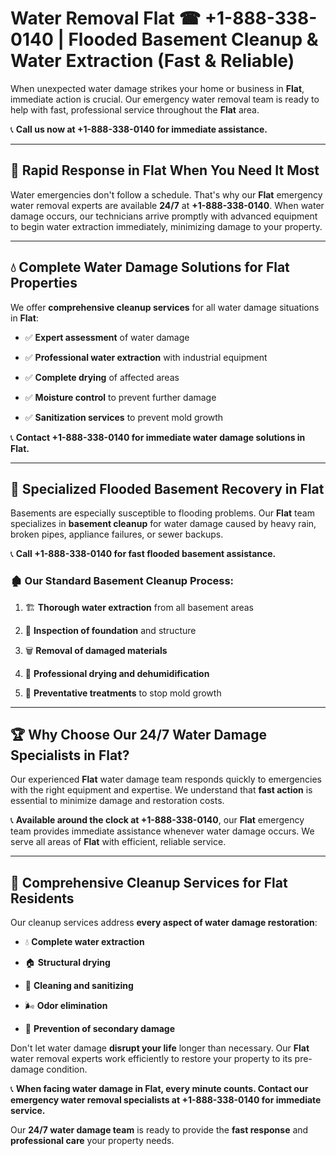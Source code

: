 # Water Removal Flat ☎ +1-888-338-0140 | Flooded Basement Cleanup & Water Extraction (Fast & Reliable)

When unexpected water damage strikes your home or business in **Flat**, immediate action is crucial. Our emergency water removal team is ready to help with fast, professional service throughout the **Flat** area. 

📞 **Call us now at +1-888-338-0140 for immediate assistance.**
---
## 🚀 Rapid Response in Flat When You Need It Most
Water emergencies don't follow a schedule. That's why our **Flat** emergency water removal experts are available **24/7** at **+1-888-338-0140**. When water damage occurs, our technicians arrive promptly with advanced equipment to begin water extraction immediately, minimizing damage to your property.
---
## 💧 Complete Water Damage Solutions for Flat Properties
We offer **comprehensive cleanup services** for all water damage situations in **Flat**:
- ✅ **Expert assessment** of water damage  
- ✅ **Professional water extraction** with industrial equipment  
- ✅ **Complete drying** of affected areas  
- ✅ **Moisture control** to prevent further damage  
- ✅ **Sanitization services** to prevent mold growth  
📞 **Contact +1-888-338-0140 for immediate water damage solutions in Flat.**
---
## 🌊 Specialized Flooded Basement Recovery in Flat
Basements are especially susceptible to flooding problems. Our **Flat** team specializes in **basement cleanup** for water damage caused by heavy rain, broken pipes, appliance failures, or sewer backups. 
📞 **Call +1-888-338-0140 for fast flooded basement assistance.**
### 🏚️ Our Standard Basement Cleanup Process:
1. 🏗️ **Thorough water extraction** from all basement areas  
2. 🔎 **Inspection of foundation** and structure  
3. 🗑️ **Removal of damaged materials**  
4. 💨 **Professional drying and dehumidification**  
5. 🚫 **Preventative treatments** to stop mold growth  
---
## 🏆 Why Choose Our 24/7 Water Damage Specialists in Flat?
Our experienced **Flat** water damage team responds quickly to emergencies with the right equipment and expertise. We understand that **fast action** is essential to minimize damage and restoration costs.
📞 **Available around the clock at +1-888-338-0140**, our **Flat** emergency team provides immediate assistance whenever water damage occurs. We serve all areas of **Flat** with efficient, reliable service.
---
## 🧹 Comprehensive Cleanup Services for Flat Residents
Our cleanup services address **every aspect of water damage restoration**:
- 💧 **Complete water extraction**  
- 🏠 **Structural drying**  
- 🧼 **Cleaning and sanitizing**  
- 🌬️ **Odor elimination**  
- 🚫 **Prevention of secondary damage**  
Don't let water damage **disrupt your life** longer than necessary. Our **Flat** water removal experts work efficiently to restore your property to its pre-damage condition.
📞 **When facing water damage in Flat, every minute counts. Contact our emergency water removal specialists at +1-888-338-0140 for immediate service.**
Our **24/7 water damage team** is ready to provide the **fast response** and **professional care** your property needs.
